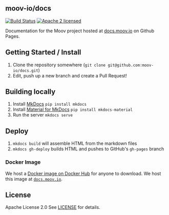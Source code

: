## moov-io/docs

[![Build Status](https://travis-ci.com/moov-io/docs.svg?branch=master)](https://travis-ci.com/moov-io/docs)
[![Apache 2 licensed](https://img.shields.io/badge/license-Apache2-blue.svg)](https://raw.githubusercontent.com/moov-io/docs/master/LICENSE)

Documentation for the Moov project hosted at [docs.moov.io](https://docs.moov.io) on Github Pages.

## Getting Started / Install

1. Clone the repository somewhere (`git clone git@github.com:moov-io/docs.git`)
1. Edit, push up a new branch and create a Pull Request!

## Building locally

1. Install [MkDocs](https://www.mkdocs.org/) `pip install mkdocs`
1. Install [Material for MkDocs](https://squidfunk.github.io/mkdocs-material/) `pip install mkdocs-material`
1. Run the server `mkdocs serve`

## Deploy

1. `mkdocs build` will assemble HTML from the markdown files
1. `mkdocs gh-deploy` builds HTML and pushes to GitHub's `gh-pages` branch

### Docker Image

We host a [Docker image on Docker Hub](https://hub.docker.com/r/moov/docs/tags) for anyone to download. We host this image at [`docs.moov.io`](https://docs.moov.io).

## License

Apache License 2.0 See [LICENSE](LICENSE) for details.
